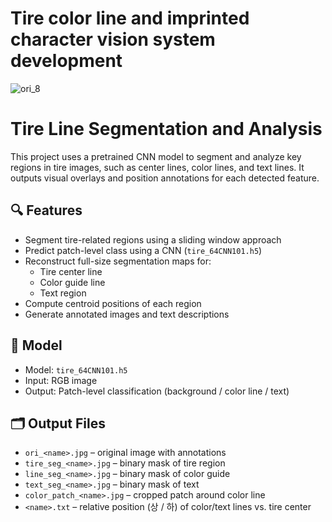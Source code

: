 # Tire color line and imprinted character vision system development
![ori_8](https://user-images.githubusercontent.com/86955204/207246545-a3669cc4-fb01-45d4-b4e9-605dd27b35e5.jpg)


# Tire Line Segmentation and Analysis

This project uses a pretrained CNN model to segment and analyze key regions in tire images, such as center lines, color lines, and text lines. It outputs visual overlays and position annotations for each detected feature.

## 🔍 Features

- Segment tire-related regions using a sliding window approach
- Predict patch-level class using a CNN (`tire_64CNN101.h5`)
- Reconstruct full-size segmentation maps for:
  - Tire center line
  - Color guide line
  - Text region
- Compute centroid positions of each region
- Generate annotated images and text descriptions

## 🧠 Model

- Model: `tire_64CNN101.h5`
- Input: RGB image
- Output: Patch-level classification (background / color line / text)

## 🗂 Output Files

- `ori_<name>.jpg` – original image with annotations
- `tire_seg_<name>.jpg` – binary mask of tire region
- `line_seg_<name>.jpg` – binary mask of color guide
- `text_seg_<name>.jpg` – binary mask of text
- `color_patch_<name>.jpg` – cropped patch around color line
- `<name>.txt` – relative position (상 / 하) of color/text lines vs. tire center

